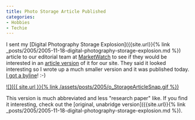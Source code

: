 ```yaml
---
title: Photo Storage Article Published
categories:
- Hobbies
- Techie
---
```


I sent my [Digital Photography Storage Explosion]({{site.url}}{% link _posts/2005/2005-11-18-digital-photography-storage-explosion.md %}) article to our editorial team at [MarketWatch](http://www.marketwatch.com/) to see if they would be interested in an [article version](http://www.marketwatch.com/news/story.asp?guid=%7BE9933FD7%2D3E91%2D41E8%2DB645%2D78066FD53832%7D&siteid=mktw&dist=) of it for our site. They said it looked interesting so I wrote up a much smaller version and it was published today. [I got a byline](http://www.marketwatch.com/news/story.asp?guid=%7BE9933FD7%2D3E91%2D41E8%2DB645%2D78066FD53832%7D&siteid=mktw&dist=)! :-)

[![]({{ site.url }}{% link /assets/posts/2005/o_StorageArticleSnap.gif %})](http://www.marketwatch.com/news/story.asp?guid=%7BE9933FD7%2D3E91%2D41E8%2DB645%2D78066FD53832%7D&siteid=mktw&dist=)

This version is much abbreviated and less "research paper" like. If you find it interesting, check out the [original, unabridge version]({{site.url}}{% link _posts/2005/2005-11-18-digital-photography-storage-explosion.md %}).
